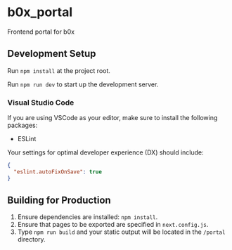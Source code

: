 # b0x_portal

Frontend portal for b0x

## Development Setup

Run `npm install` at the project root.

Run `npm run dev` to start up the development server.

### Visual Studio Code

If you are using VSCode as your editor, make sure to install the following packages:

* ESLint

Your settings for optimal developer experience (DX) should include:

```json
{
  "eslint.autoFixOnSave": true
}
```

## Building for Production

1. Ensure dependencies are installed: `npm install`.
2. Ensure that pages to be exported are specified in `next.config.js`.
2. Type `npm run build` and your static output will be located in the `/portal` directory.